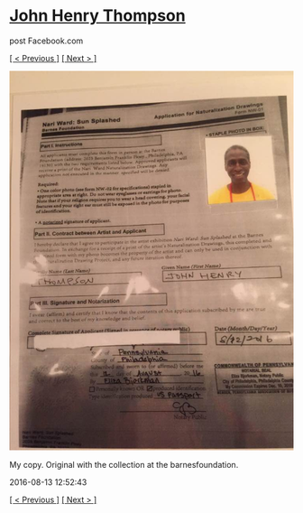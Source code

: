 # [John Henry Thompson](../README.md)
post Facebook.com

[[ < Previous ]](2016-08-13-16.md) [[ Next > ]](2016-08-12-1.md)

[![](../media/2016-08-13/Timeline-Photos-My-copy-Original-with-the-collection-at-the-barn.jpg)](../README.md)

My copy. Original with the collection at the barnesfoundation.

2016-08-13 12:52:43

[[ < Previous ]](2016-08-13-16.md) [[ Next > ]](2016-08-12-1.md)